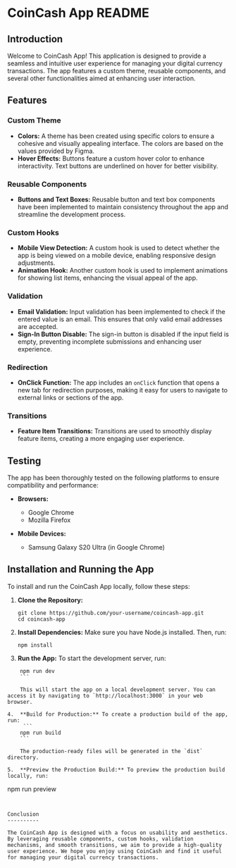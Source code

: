 CoinCash App README
===================

Introduction
------------

Welcome to CoinCash App! This application is designed to provide a seamless and intuitive user experience for managing your digital currency transactions. The app features a custom theme, reusable components, and several other functionalities aimed at enhancing user interaction.

Features
--------

### Custom Theme

*   **Colors:** A theme has been created using specific colors to ensure a cohesive and visually appealing interface. The colors are based on the values provided by Figma.
*   **Hover Effects:** Buttons feature a custom hover color to enhance interactivity. Text buttons are underlined on hover for better visibility.

### Reusable Components

*   **Buttons and Text Boxes:** Reusable button and text box components have been implemented to maintain consistency throughout the app and streamline the development process.

### Custom Hooks

*   **Mobile View Detection:** A custom hook is used to detect whether the app is being viewed on a mobile device, enabling responsive design adjustments.
*   **Animation Hook:** Another custom hook is used to implement animations for showing list items, enhancing the visual appeal of the app.

### Validation

*   **Email Validation:** Input validation has been implemented to check if the entered value is an email. This ensures that only valid email addresses are accepted.
*   **Sign-In Button Disable:** The sign-in button is disabled if the input field is empty, preventing incomplete submissions and enhancing user experience.

### Redirection

*   **OnClick Function:** The app includes an `onClick` function that opens a new tab for redirection purposes, making it easy for users to navigate to external links or sections of the app.

### Transitions

*   **Feature Item Transitions:** Transitions are used to smoothly display feature items, creating a more engaging user experience.

Testing
-------

The app has been thoroughly tested on the following platforms to ensure compatibility and performance:

*   **Browsers:**
    
    *   Google Chrome
    *   Mozilla Firefox
*   **Mobile Devices:**
    
    *   Samsung Galaxy S20 Ultra (in Google Chrome)



Installation and Running the App
--------------------------------

To install and run the CoinCash App locally, follow these steps:

1.  **Clone the Repository:**
      ```
    git clone https://github.com/your-username/coincash-app.git
      cd coincash-app
    ```

    
2.  **Install Dependencies:** Make sure you have Node.js installed. Then, run:
    ```
    npm install
    ```

    
3.  **Run the App:** To start the development server, run:

```
    npm run dev
    ```
    
    This will start the app on a local development server. You can access it by navigating to `http://localhost:3000` in your web browser.
    
4.  **Build for Production:** To create a production build of the app, run:
     ```
    npm run build
    ```
    
    The production-ready files will be generated in the `dist` directory.
    
5.  **Preview the Production Build:** To preview the production build locally, run:
   ```
npm run preview
```


Conclusion
----------

The CoinCash App is designed with a focus on usability and aesthetics. By leveraging reusable components, custom hooks, validation mechanisms, and smooth transitions, we aim to provide a high-quality user experience. We hope you enjoy using CoinCash and find it useful for managing your digital currency transactions.
